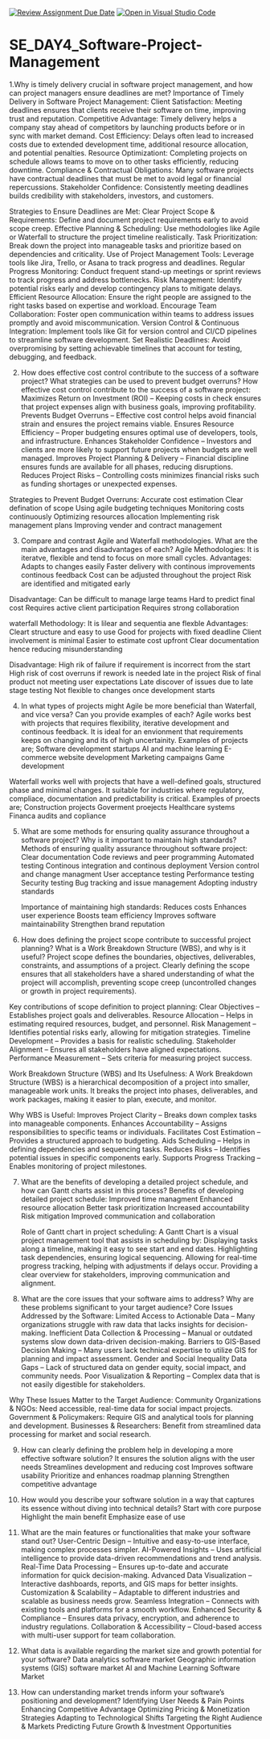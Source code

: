 [![Review Assignment Due Date](https://classroom.github.com/assets/deadline-readme-button-22041afd0340ce965d47ae6ef1cefeee28c7c493a6346c4f15d667ab976d596c.svg)](https://classroom.github.com/a/9pw6JKcu)
[![Open in Visual Studio Code](https://classroom.github.com/assets/open-in-vscode-2e0aaae1b6195c2367325f4f02e2d04e9abb55f0b24a779b69b11b9e10269abc.svg)](https://classroom.github.com/online_ide?assignment_repo_id=18732990&assignment_repo_type=AssignmentRepo)
# SE_DAY4_Software-Project-Management
1.Why is timely delivery crucial in software project management, and how can project managers ensure deadlines are met?
Importance of Timely Delivery in Software Project Management:
Client Satisfaction: Meeting deadlines ensures that clients receive their software on time, improving trust and reputation.
Competitive Advantage: Timely delivery helps a company stay ahead of competitors by launching products before or in sync with market demand.
Cost Efficiency:  Delays often lead to increased costs due to extended development time, additional resource allocation, and potential penalties.
Resource Optimizationt:  Completing projects on schedule allows teams to move on to other tasks efficiently, reducing downtime.
Compliance & Contractual Obligations: Many software projects have contractual deadlines that must be met to avoid legal or financial repercussions.
Stakeholder Confidence: Consistently meeting deadlines builds credibility with stakeholders, investors, and customers.

Strategies to Ensure Deadlines are Met:
Clear Project Scope & Requirements: Define and document project requirements early to avoid scope creep.
Effective Planning & Scheduling: Use methodologies like Agile or Waterfall to structure the project timeline realistically.
Task Prioritization: Break down the project into manageable tasks and prioritize based on dependencies and criticality.
Use of Project Management Tools: Leverage tools like Jira, Trello, or Asana to track progress and deadlines.
Regular Progress Monitoring: Conduct frequent stand-up meetings or sprint reviews to track progress and address bottlenecks.
Risk Management: Identify potential risks early and develop contingency plans to mitigate delays.
Efficient Resource Allocation: Ensure the right people are assigned to the right tasks based on expertise and workload.
Encourage Team Collaboration: Foster open communication within teams to address issues promptly and avoid miscommunication.
Version Control & Continuous Integration: Implement tools like Git for version control and CI/CD pipelines to streamline software development.
Set Realistic Deadlines: Avoid overpromising by setting achievable timelines that account for testing, debugging, and feedback.

2. How does effective cost control contribute to the success of a software project? What strategies can be used to prevent budget overruns?
   How effective cost control contribute to the success of a software project:
Maximizes Return on Investment (ROI) – Keeping costs in check ensures that project expenses align with business goals, improving profitability.
Prevents Budget Overruns – Effective cost control helps avoid financial strain and ensures the project remains viable.
Ensures Resource Efficiency – Proper budgeting ensures optimal use of developers, tools, and infrastructure.
Enhances Stakeholder Confidence – Investors and clients are more likely to support future projects when budgets are well managed.
Improves Project Planning & Delivery – Financial discipline ensures funds are available for all phases, reducing disruptions.
Reduces Project Risks – Controlling costs minimizes financial risks such as funding shortages or unexpected expenses.

Strategies to Prevent Budget Overruns:
Accurate cost estimation
Clear defination of scope
Using agile budgeting techniques
Monitoring costs continuously
Optimizing resources allocation
Implementing risk management plans
Improving vender and contract management

3. Compare and contrast Agile and Waterfall methodologies. What are the main advantages and disadvantages of each?
   Agile Methodologies:
   It is iteratve, flexible and tend to focus on more small cycles.
Advantages:
Adapts to changes easily
Faster delivery with continous improvements
continous feedback
Cost can be adjusted throughout the project
Risk are identified and mitigated early

Disadvantage:
Can be difficult to manage large teams
Hard to predict final cost
Requires active client participation
Requires strong collaboration


   waterfall Methodology:
   It is lilear and sequentia ane flexble
Advantages:
Cleart structure and easy to use
Good for projects with fixed deadline
Client involvement is minimal
Easier to estimate cost upfront
Clear documentation hence reducing misunderstanding

Disadvantage:
High rik of failure if requirement is incorrect from the start
High risk of cost overruns if rework is needed late in the project
Risk of final product not meeting user expectations
Late discover of issues due to late stage testing
Not flexible to changes once development starts
   
4. In what types of projects might Agile be more beneficial than Waterfall, and vice versa? Can you provide examples of each?
Agile works best with projects that requires flexibility, iterative development and continous feedback. It is ideal for an envionment that requirements keeps on changing and its of high uncertainity.
Examples of projects are;
Software development startups
AI and machine learning
E-commerce website development
Marketing campaigns
Game development

Waterfall works well with projects that have a well-defined goals, structured phase and minimal changes. It suitable for industries where regulatory, compliace, documentation and predictability is critical.
Examples of proects are;
Construction projects
Goverment proejects
Healthcare systems
Financa audits and copliance

5. What are some methods for ensuring quality assurance throughout a software project? Why is it important to maintain high standards?
   Methods of ensuring quality assurance throughout software project:
   Clear documentation
   Code reviews and peer programming
   Automated testing
   Continous integration and continous deployment
   Version control and change managment
   User acceptance testing
   Performance testing
   Security testing
   Bug tracking and issue management
   Adopting industry standards

   Importance of maintaining high standards:
   Reduces costs
   Enhances user experience
   Boosts team efficiency
   Improves software maintainability
   Strengthen brand reputation
   
6. How does defining the project scope contribute to successful project planning? What is a Work Breakdown Structure (WBS), and why is it useful?
    Project scope defines the boundaries, objectives, deliverables, constraints, and assumptions of a project. Clearly defining the scope ensures that all stakeholders have a shared understanding of what the project will accomplish, preventing scope creep (uncontrolled changes or growth in project requirements).
   
Key contributions of scope definition to project planning:
Clear Objectives – Establishes project goals and deliverables.
Resource Allocation – Helps in estimating required resources, budget, and personnel.
Risk Management – Identifies potential risks early, allowing for mitigation strategies.
Timeline Development – Provides a basis for realistic scheduling.
Stakeholder Alignment – Ensures all stakeholders have aligned expectations.
Performance Measurement – Sets criteria for measuring project success.

Work Breakdown Structure (WBS) and Its Usefulness:
A Work Breakdown Structure (WBS) is a hierarchical decomposition of a project into smaller, manageable work units. It breaks the project into phases, deliverables, and work packages, making it easier to plan, execute, and monitor.

Why WBS is Useful:
Improves Project Clarity – Breaks down complex tasks into manageable components.
Enhances Accountability – Assigns responsibilities to specific teams or individuals.
Facilitates Cost Estimation – Provides a structured approach to budgeting.
Aids Scheduling – Helps in defining dependencies and sequencing tasks.
Reduces Risks – Identifies potential issues in specific components early.
Supports Progress Tracking – Enables monitoring of project milestones.

7. What are the benefits of developing a detailed project schedule, and how can Gantt charts assist in this process?
    Benefits of developing detailed project schedule:
   Improved time managment
   Enhanced resource allocation
   Better task prioritization
   Increased accountability
   Risk mitigation
   Improved communication and collaboration

   Role of Gantt chart in project scheduling:
   A Gantt Chart is a visual project management tool that assists in scheduling by:
Displaying tasks along a timeline, making it easy to see start and end dates.
Highlighting task dependencies, ensuring logical sequencing.
Allowing for real-time progress tracking, helping with adjustments if delays occur.
Providing a clear overview for stakeholders, improving communication and alignment.

8. What are the core issues that your software aims to address? Why are these problems significant to your target audience?
    Core Issues Addressed by the Software:
Limited Access to Actionable Data – Many organizations struggle with raw data that lacks insights for decision-making.
Inefficient Data Collection & Processing – Manual or outdated systems slow down data-driven decision-making.
Barriers to GIS-Based Decision Making – Many users lack technical expertise to utilize GIS for planning and impact assessment.
Gender and Social Inequality Data Gaps – Lack of structured data on gender equity, social impact, and community needs.
Poor Visualization & Reporting – Complex data that is not easily digestible for stakeholders.

Why These Issues Matter to the Target Audience:
Community Organizations & NGOs: Need accessible, real-time data for social impact projects.
Government & Policymakers: Require GIS and analytical tools for planning and development.
Businesses & Researchers: Benefit from streamlined data processing for market and social research.

9. How can clearly defining the problem help in developing a more effective software solution?
    It ensures the solution aligns with the user needs
    Streamlines development and reducing cost
    Improves software usability
    Prioritize and enhances roadmap planning
    Strengthen competitive advantage
    
10. How would you describe your software solution in a way that captures its essence without diving into technical details?
    Start with core purpose
    Highlight the main benefit
    Emphasize ease of use
    
11. What are the main features or functionalities that make your software stand out?
   User-Centric Design – Intuitive and easy-to-use interface, making complex processes simpler.
AI-Powered Insights – Uses artificial intelligence to provide data-driven recommendations and trend analysis.
Real-Time Data Processing – Ensures up-to-date and accurate information for quick decision-making.
Advanced Data Visualization – Interactive dashboards, reports, and GIS maps for better insights.
Customization & Scalability – Adaptable to different industries and scalable as business needs grow.
Seamless Integration – Connects with existing tools and platforms for a smooth workflow.
Enhanced Security & Compliance – Ensures data privacy, encryption, and adherence to industry regulations.
Collaboration & Accessibility – Cloud-based access with multi-user support for team collaboration.
    
12. What data is available regarding the market size and growth potential for your software?
    Data analytics software market
    Geographic information systems (GIS) software market
    AI and Machine Learning Software Market
    
13. How can understanding market trends inform your software’s positioning and development?
    Identifying User Needs & Pain Points
    Enhancing Competitive Advantage
    Optimizing Pricing & Monetization Strategies
    Adapting to Technological Shifts
    Targeting the Right Audience & Markets
    Predicting Future Growth & Investment Opportunities
